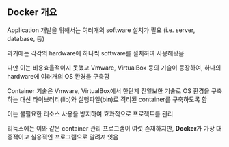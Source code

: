 ## Docker 개요



Application 개발을 위해서는 여러개의 software 설치가 필요 (i.e. server, database, 등)

과거에는 각각의 hardware에 하나씩 software를 설치하여 사용해왔음

다만 이는 비용효율적이지 못했고 Vmware, VirtualBox 등의 기술이 등장하여, 하나의 hardware에 여러개의 OS 환경을 구축함



Container 기술은 Vmware, VirtualBox에서 한단계 진일보한 기술로 OS 환경을 구축하는 대신 라이브러리(lib)와 실행파일(bin)로 격리된 container를 구축하도록 함

이는 불필요한 리소스 사용을 방지하여 효과적으로 프로젝트를 관리

리눅스에는 이와 같은 container 관리 프로그램이 여럿 존재하지만, **Docker**가 가장 대중적이고 실용적인 프로그램으로 알려져 잇음



